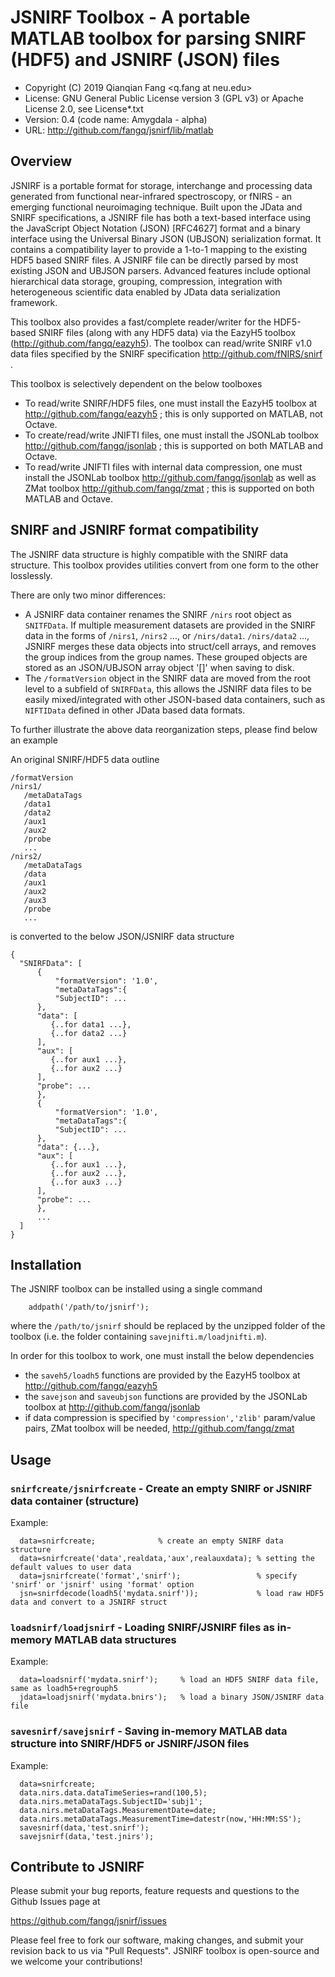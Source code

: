 # JSNIRF Toolbox - A portable MATLAB toolbox for parsing SNIRF (HDF5) and JSNIRF (JSON) files

* Copyright (C) 2019  Qianqian Fang <q.fang at neu.edu>
* License: GNU General Public License version 3 (GPL v3) or Apache License 2.0, see License*.txt
* Version: 0.4 (code name: Amygdala - alpha)
* URL: http://github.com/fangq/jsnirf/lib/matlab

## Overview

JSNIRF is a portable format for storage, interchange and processing data generated 
from functional near-infrared spectroscopy, or fNIRS - an emerging functional neuroimaging 
technique. Built upon the JData and SNIRF specifications, a JSNIRF file has both a 
text-based interface using the JavaScript Object Notation (JSON) [RFC4627] format 
and a binary interface using the Universal Binary JSON (UBJSON) serialization format. 
It contains a compatibility layer to provide a 1-to-1 mapping to the existing 
HDF5 based SNIRF files. A JSNIRF file can be directly parsed by most existing 
JSON and UBJSON parsers. Advanced features include optional hierarchical data 
storage, grouping, compression, integration with heterogeneous scientific data 
enabled by JData data serialization framework.

This toolbox also provides a fast/complete reader/writer for the HDF5-based SNIRF
files (along with any HDF5 data) via the EazyH5 toolbox 
(http://github.com/fangq/eazyh5). The toolbox can read/write SNIRF v1.0 data
files specified by the SNIRF specification http://github.com/fNIRS/snirf .

This toolbox is selectively dependent on the below toolboxes
- To read/write SNIRF/HDF5 files, one must install the EazyH5 toolbox at 
  http://github.com/fangq/eazyh5 ; this is only supported on MATLAB, not Octave.
- To create/read/write JNIFTI files, one must install the JSONLab toolbox
  http://github.com/fangq/jsonlab ; this is supported on both MATLAB and Octave.
- To read/write JNIFTI files with internal data compression, one must install 
  the JSONLab toolbox http://github.com/fangq/jsonlab as well as ZMat toolbox
  http://github.com/fangq/zmat ; this is supported on both MATLAB and Octave.

## SNIRF and JSNIRF format compatibility

The JSNIRF data structure is highly compatible with the SNIRF data structure.
This toolbox provides utilities convert from one form to the other losslessly.

There are only two minor differences:
* A JSNIRF data container renames the SNIRF `/nirs` root object as `SNITFData`.
  If multiple measurement datasets are provided in the SNIRF data in the forms of
  `/nirs1`, `/nirs2` ..., or `/nirs/data1`. `/nirs/data2` ..., JSNIRF merges these
  data objects into struct/cell arrays, and removes the group indices from the 
  group names. These grouped objects are stored as an JSON/UBJSON array object
  '[]' when saving to disk.
* The `/formatVersion` object in the SNIRF data are moved from the root level 
  to a subfield of `SNIRFData`, this allows the JSNIRF data files to be easily
  mixed/integrated with other JSON-based data containers, such as `NIFTIData`
  defined in other JData based data formats.

To further illustrate the above data reorganization steps, please find below
an example

An original SNIRF/HDF5 data outline
```
/formatVersion
/nirs1/
   /metaDataTags
   /data1
   /data2
   /aux1
   /aux2
   /probe
   ...
/nirs2/
   /metaDataTags
   /data
   /aux1
   /aux2
   /aux3
   /probe
   ...
```
is converted to the below JSON/JSNIRF data structure
```
{
  "SNIRFData": [
      {
          "formatVersion": '1.0',
          "metaDataTags":{
	      "SubjectID": ...
	  },
	  "data": [
	     {..for data1 ...},
	     {..for data2 ...}
	  ],
	  "aux": [
	     {..for aux1 ...},
	     {..for aux2 ...}
	  ],
	  "probe": ...
      },
      {
          "formatVersion": '1.0',
          "metaDataTags":{
	      "SubjectID": ...
	  },
	  "data": {...},
	  "aux": [
	     {..for aux1 ...},
	     {..for aux2 ...},
	     {..for aux3 ...}
	  ],
	  "probe": ...
      },
      ...
  ]
}
```

## Installation

The JSNIRF toolbox can be installed using a single command
```
    addpath('/path/to/jsnirf');
```
where the `/path/to/jsnirf` should be replaced by the unzipped folder
of the toolbox (i.e. the folder containing `savejnifti.m/loadjnifti.m`).

In order for this toolbox to work, one must install the below dependencies
- the `saveh5/loadh5` functions are provided by the EazyH5 toolbox at 
  http://github.com/fangq/eazyh5
- the `savejson` and `saveubjson` functions are provided by the JSONLab 
  toolbox at http://github.com/fangq/jsonlab 
- if data compression is specified by `'compression','zlib'` param/value 
  pairs, ZMat toolbox will be needed, http://github.com/fangq/zmat


## Usage

### `snirfcreate/jsnirfcreate` - Create an empty SNIRF or JSNIRF data container (structure)
Example:
```
  data=snirfcreate;              % create an empty SNIRF data structure
  data=snirfcreate('data',realdata,'aux',realauxdata); % setting the default values to user data
  data=jsnirfcreate('format','snirf');                 % specify 'snirf' or 'jsnirf' using 'format' option
  jsn=snirfdecode(loadh5('mydata.snirf'));             % load raw HDF5 data and convert to a JSNIRF struct
```
### `loadsnirf/loadjsnirf` - Loading SNIRF/JSNIRF files as in-memory MATLAB data structures
Example:
```
  data=loadsnirf('mydata.snirf');     % load an HDF5 SNIRF data file, same as loadh5+regrouph5
  jdata=loadjsnirf('mydata.bnirs');   % load a binary JSON/JSNIRF data file
```
### `savesnirf/savejsnirf` - Saving in-memory MATLAB data structure into SNIRF/HDF5 or JSNIRF/JSON files
Example:
```
  data=snirfcreate;
  data.nirs.data.dataTimeSeries=rand(100,5);
  data.nirs.metaDataTags.SubjectID='subj1';
  data.nirs.metaDataTags.MeasurementDate=date;
  data.nirs.metaDataTags.MeasurementTime=datestr(now,'HH:MM:SS');
  savesnirf(data,'test.snirf');
  savejsnirf(data,'test.jnirs');
```

## Contribute to JSNIRF

Please submit your bug reports, feature requests and questions to the Github Issues page at

https://github.com/fangq/jsnirf/issues

Please feel free to fork our software, making changes, and submit your revision back
to us via "Pull Requests". JSNIRF toolbox is open-source and we welcome your contributions!
